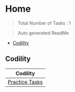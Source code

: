 # Home 

> Total Number of Tasks :        1

> Auto generated ReadMe

- [Codility](#Codility)

## Codility

| Codility                             |
|--------------------------------------|
| [Practice Tasks](home/codility/easy) |

